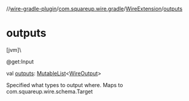 //[wire-gradle-plugin](../../../index.md)/[com.squareup.wire.gradle](../index.md)/[WireExtension](index.md)/[outputs](outputs.md)

# outputs

[jvm]\

@get:Input

val [outputs](outputs.md): [MutableList](https://kotlinlang.org/api/latest/jvm/stdlib/kotlin.collections/-mutable-list/index.html)&lt;[WireOutput](../-wire-output/index.md)&gt;

Specified what types to output where. Maps to com.squareup.wire.schema.Target
